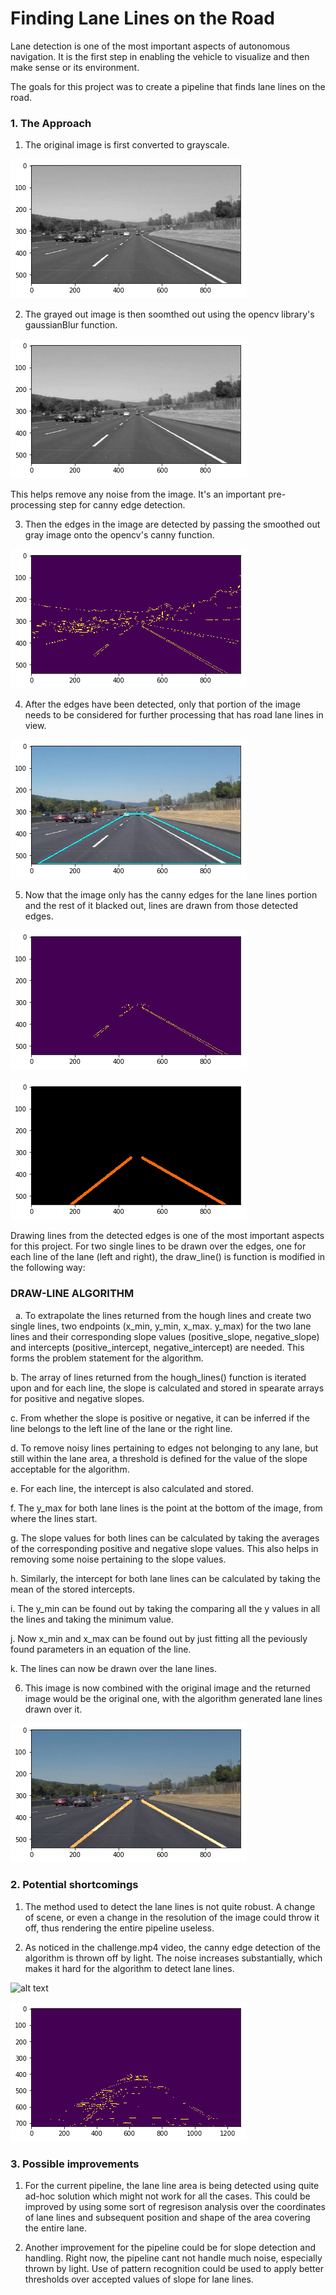 # **Finding Lane Lines on the Road** 

Lane detection is one of the most important aspects of autonomous navigation. It is the first step in enabling the vehicle to visualize and then make sense or its environment.

The goals for this project was to create a pipeline that finds lane lines on the road.

[//]: # (Image References)

### 1. The Approach

1. The original image is first converted to grayscale.

[image1]: ./screenshots/gray.png "Grayscale image"  
![alt text][image1]

2. The grayed out image is then soomthed out using the opencv library's gaussianBlur function.

[image2]: ./screenshots/gray_smooth.png "Smoothed out grayscale image"
![alt text][image2]

This helps remove any noise from the image. It's an important pre-processing step for canny edge detection.

3. Then the edges in the image are detected by passing the smoothed out gray image onto the opencv's canny function. 

[image3]: ./screenshots/canny.png "Canny Edge Detection"
![alt text][image3]

4. After the edges have been detected, only that portion of the image needs to be considered for further processing that has road lane lines in view.

[image4]: ./screenshots/polygon.png "Polygon shape to take the portion from the image having lane lines"
![alt text][image4] 

5. Now that the image only has the canny edges for the lane lines portion and the rest of it blacked out, lines are drawn from those detected edges.

[image5]: ./screenshots/filtered-canny.png "Applying the polygon shape over the canny edge image"
![alt text][image5]

[image6]: ./screenshots/hough.png "Hough lines drawn for the lane lines"
![alt text][image6]

Drawing lines from the detected edges is one of the most important aspects for this project. For two single lines to be drawn over the edges, one for each line of the lane (left and right), the draw_line() is function is modified in the following way:

  ### DRAW-LINE ALGORITHM
  
 a. To extrapolate the lines returned from the hough lines and create two single lines, two endpoints (x_min, y_min, x_max. y_max) for the two lane lines and their corresponding  slope values (positive_slope, negative_slope) and intercepts (positive_intercept, negative_intercept) are needed. This forms the problem statement for the algorithm.
  
  b. The array of lines returned from the hough_lines() function is iterated upon and for each line, the slope is calculated and stored in spearate arrays for positive and negative slopes.
  
  c. From whether the slope is positive or negative, it can be inferred if the line belongs to the left line of the lane or the right line.
  
  d. To remove noisy lines pertaining to edges not belonging to any lane, but still within the lane area, a threshold is defined for the value of the slope acceptable for the algorithm.
  
  e. For each line, the intercept is also calculated and stored.
  
  f. The y_max for both lane lines is the point at the bottom of the image, from where the lines start.
  
  g. The slope values for both lines can be calculated by taking the averages of the corresponding positive and negative slope values. This also helps in removing some noise pertaining to the slope values.
  
  h. Similarly, the intercept for both lane lines can be calculated by taking the mean of the stored intercepts.
  
  i. The y_min can be found out by taking the comparing all the y values in all the lines and taking the minimum value.
  
  j. Now x_min and x_max can be found out by just fitting all the peviously found parameters in an equation of the line.
  
  k. The lines can now be drawn over the lane lines.


6. This image is now combined with the original image and the returned image would be the original one, with the algorithm generated lane lines drawn over it.

[image7]: ./screenshots/result.png "Final image with the generated lane lines"
![alt text][image7]


### 2. Potential shortcomings

1. The method used to detect the lane lines is not quite robust. A change of scene, or even a change in the resolution of the image could throw it off, thus rendering the entire pipeline useless.

2. As noticed in the challenge.mp4 video, the canny edge detection of the algorithm is thrown off by light. The noise increases substantially, which makes it hard for the algorithm to detect lane lines.

[image8]: ./screenshots/light.gif "Left lane line thrown off by the noise generated due to light"
![alt text][image8]

[image9]: ./screenshots/light-canny.png "Noise in the canny detected image increases upon entering the light region"
![alt text][image9]


### 3. Possible improvements

1. For the current pipeline, the lane line area is being detected using quite ad-hoc solution which might not work for all the cases. This could be improved by using some sort of regresison analysis over the coordinates of lane lines and subsequent position and shape of the area covering the entire lane.

1. Another improvement for the pipeline could be for slope detection and handling. Right now, the pipeline cant not handle much noise, especially thrown by light. Use of pattern recognition could be used to apply better thresholds over accepted values of slope for lane lines.  
